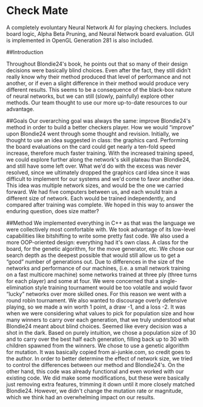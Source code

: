 # Check Mate
A completely evoluntary Neural Network AI for playing checkers.
Includes board logic, Alpha Beta Pruning, and Neural Network board evaluation.
GUI is implemented in OpenGL
Generation 281 is also included.

##Introduction

Throughout Blondie24's book, he points out that so many of their design decisions were basically blind choices.  Even after the fact, they still didn't really know why their method produced that level of performance and not another, or if even a slight difference in their method would produce very different results.  This seems to be a consequence of the black-box nature of neural networks, but we can still (slowly, painfully) explore other methods.  Our team thought to use our more up-to-date resources to our advantage.



##Goals
Our overarching goal was always the same: improve Blondie24's method in order to build a better checkers player.  How we would “improve” upon Blondie24 went through some thought and revision.
Initially, we thought to use an idea suggested in class: the graphics card.  Performing the board evaluations on the card could get nearly a ten-fold speed increase, therefore much faster training.  With the increased training speed, we could explore further along the network's skill plateau than Blondie24, and still have some left over.  What we'd do with the excess was never resolved, since we ultimately dropped the graphics card idea since it was difficult to implement for our systems and we'd come to favor another idea.
This idea was multiple network sizes, and would be the one we carried forward.  We had five computers between us, and each would train a different size of network.  Each would be trained independently, and compared after training was complete.  We hoped in this way to answer the enduring question, does size matter?


##Method
We implemented everything in C++ as that was the language we were collectively most comfortable with.  We took advantage of  its low-level capabilities like bitshifting to write some pretty fast code.  We also used a more OOP-oriented design: everything had it's own class.  A class for the board, for the genetic algorithm, for the move generator, etc.
We chose our search depth as the deepest possible that would still allow us to get a “good” number of generations out.  Due to differences in the size of the networks and performance of our machines, (i.e. a small network training on a fast multicore machine) some networks trained at three ply (three turns for each player) and some at four.
We were concerned that a single-elimination style training tournament would be too volatile and would favor “lucky” networks over more skilled ones.  For this reason we went with a round robin tournament.  We also wanted to discourage overly defensive playing, so we made a win worth 1 point, a draw -1, and a loss -2.
It was when we were considering what values to pick for population size and how many winners to carry over each generation, that we truly understood what Blondie24 meant about blind choices.  Seemed like every decision was a shot in the dark.  Based on purely intuition, we chose a population size of 30 and to carry over the best half each generation, filling back up to 30 with children spawned from the winners.
We chose to use a genetic algorithm for mutation.  It was basically copied from ai-junkie.com, so credit goes to the author.  In order to better determine the effect of network size, we tried to control the differences between our method and Blondie24's.  On the other hand, this code was already functional and even worked with our existing code.  We did make some modifications, but these were basically just removing extra features, trimming it down until it more closely matched Blondie24.  However, we didn't change the mutation rate or magnitude, which we think had an overwhelming impact on our results.
